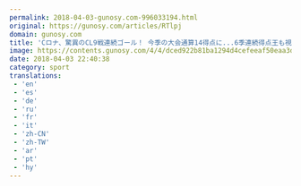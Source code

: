 ```yaml
---
permalink: 2018-04-03-gunosy.com-996033194.html
original: https://gunosy.com/articles/RTlpj
domain: gunosy.com
title: 'Cロナ、驚異のCL9戦連続ゴール！ 今季の大会通算14得点に...6季連続得点王も視野（フットボールチャンネル） - グノシー'
image: https://contents.gunosy.com/4/4/dced922b81ba1294d4cefeeaf50eaa3d_content.jpg
date: 2018-04-03 22:40:38
category: sport
translations: 
 - 'en'
 - 'es'
 - 'de'
 - 'ru'
 - 'fr'
 - 'it'
 - 'zh-CN'
 - 'zh-TW'
 - 'ar'
 - 'pt'
 - 'hy'
---
```


